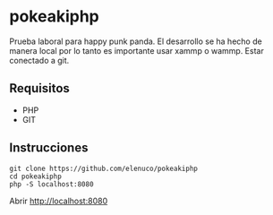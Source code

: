 # pokeakiphp
Prueba laboral para happy punk panda.
El desarrollo se ha hecho de manera local por lo tanto es importante usar xammp  o wammp.
Estar conectado a git.
## Requisitos
- PHP
- GIT

## Instrucciones

```
git clone https://github.com/elenuco/pokeakiphp
cd pokeakiphp
php -S localhost:8080
```

Abrir [http://localhost:8080](http://localhost:8080)








